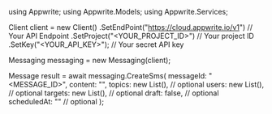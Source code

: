 using Appwrite;
using Appwrite.Models;
using Appwrite.Services;

Client client = new Client()
    .SetEndPoint("https://cloud.appwrite.io/v1") // Your API Endpoint
    .SetProject("<YOUR_PROJECT_ID>") // Your project ID
    .SetKey("<YOUR_API_KEY>"); // Your secret API key

Messaging messaging = new Messaging(client);

Message result = await messaging.CreateSms(
    messageId: "<MESSAGE_ID>",
    content: "<CONTENT>",
    topics: new List<string>(), // optional
    users: new List<string>(), // optional
    targets: new List<string>(), // optional
    draft: false, // optional
    scheduledAt: "" // optional
);